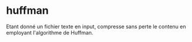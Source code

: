 # huffman

Etant donné un fichier texte en input, compresse sans perte le contenu en employant l'algorithme de Huffman.

